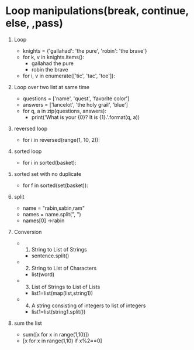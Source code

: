 # Loop manipulations(break, continue, else, ,pass)

1. Loop

   - knights = {'gallahad': 'the pure', 'robin': 'the brave'}
   - for k, v in knights.items():
     - gallahad the pure
     - robin the brave
   - for i, v in enumerate(['tic', 'tac', 'toe']):

2. Loop over two list at same time

   - questions = ['name', 'quest', 'favorite color']
   - answers = ['lancelot', 'the holy grail', 'blue']
   - for q, a in zip(questions, answers):
     - print('What is your {0}? It is {1}.'.format(q, a))

3. reversed loop

   - for i in reversed(range(1, 10, 2)):

4. sorted loop

   - for i in sorted(basket):

5. sorted set with no duplicate

   - for f in sorted(set(basket)):

6. split

   - name = "rabin,sabin,ram"
   - names = name.split(", ")
   - names[0] ->rabin

7. Conversion

   - 1. String to List of Strings
     - sentence.split()
   - 2. String to List of Characters
     - list(word)
   - 3. List of Strings to List of Lists
     - list1=list(map(list,string1))
   - 4. A string consisting of integers to list of integers
     - list1=list(string1.split())

8. sum the list

   - sum([x for x in range(1,10)])
   - [x for x in range(1,10) if x%2==0]
